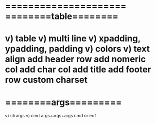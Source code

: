 =====================
========table========
=====================
v) table
v) multi line
v) xpadding, ypadding, padding
v) colors
v) text align
add header row
add nomeric col
add char col
add title
add footer row
custom charset
=====================
========args=========
=====================
v) cli args
v) cmd args+args+args cmd or eof
